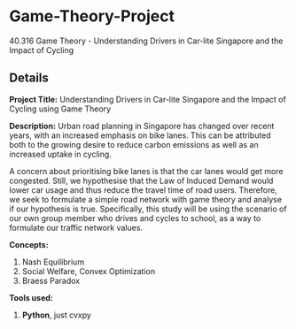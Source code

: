 # Game-Theory-Project
40.316 Game Theory - Understanding Drivers in Car-lite Singapore and the Impact of Cycling

## Details
**Project Title:** Understanding Drivers in Car-lite Singapore and the Impact of Cycling using Game Theory

**Description:**
Urban road planning in Singapore has changed over recent years, with an increased emphasis on bike lanes. This can be attributed both to the growing desire to reduce carbon emissions as well as an increased uptake in cycling.

A concern about prioritising bike lanes is that the car lanes would get more congested. Still, we hypothesise that the Law of Induced Demand would lower car usage and thus reduce the travel time of road users. Therefore, we seek to formulate a simple road network with game theory and analyse if our hypothesis is true. Specifically, this study will be using the scenario of our own group member who drives and cycles to school, as a way to formulate our traffic network values.

**Concepts:**
1. Nash Equilibrium
2. Social Welfare, Convex Optimization
3. Braess Paradox

**Tools used:**
1. **Python**, just cvxpy
